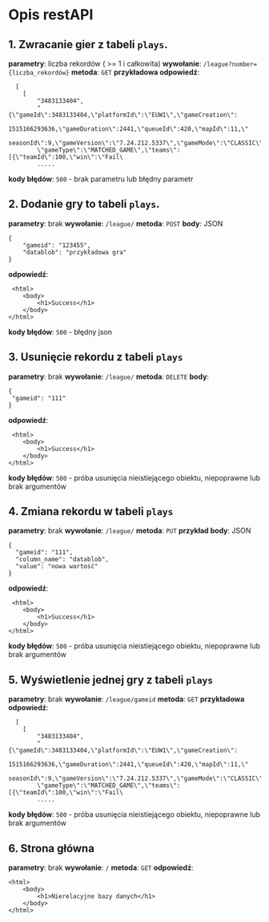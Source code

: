 # Opis restAPI

## 1. Zwracanie gier z tabeli ``plays``.
   __parametry__: liczba rekordów ( >= 1 i całkowita)
   __wywołanie__: ``/league?number={liczba_rekordów}``
   __metoda__: ``GET``
   __przykładowa odpowiedź__:
   
```
  [
    [
        "3483133404",
        "{\"gameId\":3483133404,\"platformId\":\"EUW1\",\"gameCreation\":
        1515166293636,\"gameDuration\":2441,\"queueId\":420,\"mapId\":11,\"
        seasonId\":9,\"gameVersion\":\"7.24.212.5337\",\"gameMode\":\"CLASSIC\",
        \"gameType\":\"MATCHED_GAME\",\"teams\":[{\"teamId\":100,\"win\":\"Fail\
        .....
```
  __kody błędów__: 
  ```500``` - brak parametru lub błędny parametr
  
## 2. Dodanie gry to tabeli ``plays``.

   __parametry__: brak
   __wywołanie__: ``/league/``
   __metoda__: ``POST``
   __body__: JSON
   
```
{
	"gameid": "123455",
	"datablob": "przykładowa gra"
}
```
   __odpowiedź__:
   
```
 <html>
    <body>
        <h1>Success</h1>
    </body>
</html>
```
  __kody błędów__: 
  ```500``` - błędny json
  
## 3. Usunięcie rekordu z tabeli ``plays``

   __parametry__: brak
   __wywołanie__: ``/league/``
   __metoda__: ``DELETE``
   __body__:
   
   ```
   {
	"gameid": "111"
}
   ```
   __odpowiedź__:
   
```
 <html>
    <body>
        <h1>Success</h1>
    </body>
</html>
```
  __kody błędów__: 
  ```500``` - próba usunięcia nieistiejącego obiektu, niepoprawne lub brak argumentów


## 4. Zmiana rekordu w tabeli ``plays``

  __parametry__: brak
   __wywołanie__: ``/league/``
   __metoda__: ``PUT``
   __przykład body__: JSON
   
  ```
  {
	"gameid": "111",
	"column_name": "datablob",
	"value": "nowa wartość"
}
  ```
   __odpowiedź__:
   
```
 <html>
    <body>
        <h1>Success</h1>
    </body>
</html>
```
  __kody błędów__: 
  ```500``` - próba usunięcia nieistiejącego obiektu, niepoprawne lub brak argumentów

## 5. Wyświetlenie jednej gry z tabeli ``plays``

  __parametry__: brak
  __wywołanie__: ``/league/gameid``
  __metoda__: ``GET``
  __przykładowa odpowiedź__:
   
```
  [
    [
        "3483133404",
        "{\"gameId\":3483133404,\"platformId\":\"EUW1\",\"gameCreation\":
        1515166293636,\"gameDuration\":2441,\"queueId\":420,\"mapId\":11,\"
        seasonId\":9,\"gameVersion\":\"7.24.212.5337\",\"gameMode\":\"CLASSIC\",
        \"gameType\":\"MATCHED_GAME\",\"teams\":[{\"teamId\":100,\"win\":\"Fail\
        .....
```
  __kody błędów__: 
  ```500``` - próba usunięcia nieistiejącego obiektu, niepoprawne lub brak argumentów
  
  
## 6. Strona główna 

  __parametry__: brak
  __wywołanie__: ``/``
  __metoda__: ``GET``
  __odpowiedź__:
   
```
<html>
    <body>
        <h1>Nierelacyjne bazy danych</h1>
    </body>
</html>
```

